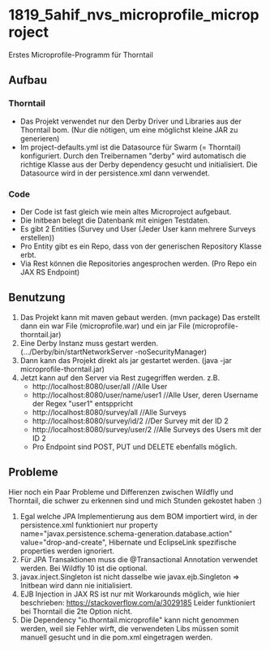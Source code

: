 ﻿# 1819_5ahif_nvs_microprofile_microproject

Erstes Microprofile-Programm für Thorntail

## Aufbau

### Thorntail

* Das Projekt verwendet nur den Derby Driver und Libraries aus der Thorntail bom.
(Nur die nötigen, um eine möglichst kleine JAR zu generieren)
* Im project-defaults.yml ist die Datasource für Swarm (= Thorntail) konfiguriert.
Durch den Treibernamen "derby" wird automatisch die richtige Klasse aus der Derby dependency gesucht und initialisiert.
Die Datasource wird in der persistence.xml dann verwendet.

### Code

* Der Code ist fast gleich wie mein altes Microproject aufgebaut.
* Die Initbean belegt die Datenbank mit einigen Testdaten.
* Es gibt 2 Entities (Survey und User (Jeder User kann mehrere Surveys erstellen))
* Pro Entity gibt es ein Repo, dass von der generischen Repository Klasse erbt.
* Via Rest können die Repositories angesprochen werden. (Pro Repo ein JAX RS Endpoint)

## Benutzung

1. Das Projekt kann mit maven gebaut werden. (mvn package)
   Das erstellt dann ein war File (microprofile.war) und ein jar File (microprofile-thorntail.jar) 
2. Eine Derby Instanz muss gestart werden. (.../Derby/bin/startNetworkServer -noSecurityManager)
3. Dann kann das Projekt direkt als jar gestartet werden. (java -jar microprofile-thorntail.jar)
4. Jetzt kann auf den Server via Rest zugegriffen werden. z.B.
    + http://localhost:8080/user/all //Alle User
    + http://localhost:8080/user/name/user1 //Alle User, deren Username der Regex "user1" entsppricht
    + http://localhost:8080/survey/all //Alle Surveys
    + http://localhost:8080/survey/id/2 //Der Survey mit der ID 2
    + http://localhost:8080/survey/user/2 //Alle Surveys des Users mit der ID 2
    + Pro Endpoint sind POST, PUT und DELETE ebenfalls möglich.

## Probleme

Hier noch ein Paar Probleme und Differenzen zwischen Wildfly und Thorntail,
die schwer zu erkennen sind und mich Stunden gekostet haben :)

1. Egal welche JPA Implementierung aus dem BOM importiert wird, in der persistence.xml
   funktioniert nur property name="javax.persistence.schema-generation.database.action" value="drop-and-create",
   Hibernate und EclipseLink spezifische properties werden ignoriert.
2. Für JPA Transaktionen muss die @Transactional Annotation verwendet werden. Bei Wildfly 10 ist die optional.
3. javax.inject.Singleton ist nicht dasselbe wie javax.ejb.Singleton => Initbean wird dann nie initialisiert.
4. EJB Injection in JAX RS ist nur mit Workarounds möglich, wie hier beschrieben: https://stackoverflow.com/a/3029185
   Leider funktioniert bei Thorntail die 2te Option nicht. 
5. Die Dependency "io.thorntail.microprofile" kann nicht genommen werden, weil sie Fehler wirft, die
   verwendeten Libs müssen somit manuell gesucht und in die pom.xml eingetragen werden.
